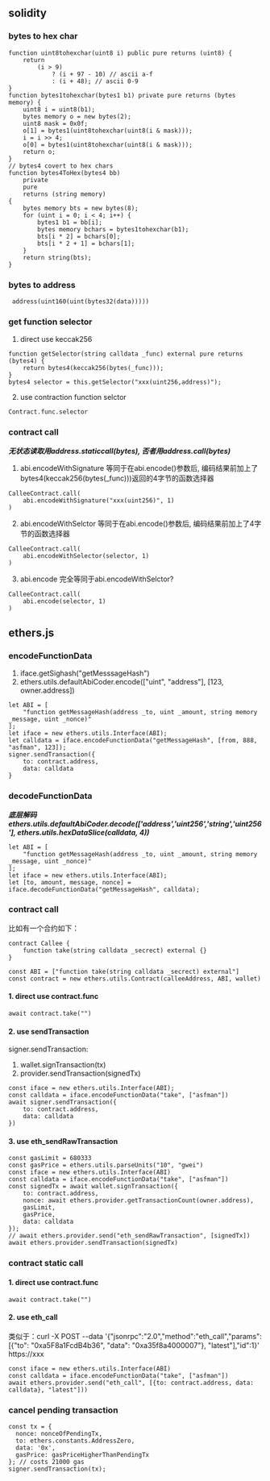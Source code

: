 ## solidity

### bytes to hex char

```shell
function uint8tohexchar(uint8 i) public pure returns (uint8) {
    return
        (i > 9)
            ? (i + 97 - 10) // ascii a-f
            : (i + 48); // ascii 0-9
}
function bytes1tohexchar(bytes1 b1) private pure returns (bytes memory) {
    uint8 i = uint8(b1);
    bytes memory o = new bytes(2);
    uint8 mask = 0x0f;
    o[1] = bytes1(uint8tohexchar(uint8(i & mask)));
    i = i >> 4;
    o[0] = bytes1(uint8tohexchar(uint8(i & mask)));
    return o;
}
// bytes4 covert to hex chars
function bytes4ToHex(bytes4 bb)
    private
    pure
    returns (string memory)
{
    bytes memory bts = new bytes(8);
    for (uint i = 0; i < 4; i++) {
        bytes1 b1 = bb[i];
        bytes memory bchars = bytes1tohexchar(b1);
        bts[i * 2] = bchars[0];
        bts[i * 2 + 1] = bchars[1];
    }
    return string(bts);
}
```

### bytes to address

```shell
 address(uint160(uint(bytes32(data)))))
```

### get function selector

1. direct use keccak256
```shell
function getSelector(string calldata _func) external pure returns (bytes4) {
    return bytes4(keccak256(bytes(_func)));
}
bytes4 selector = this.getSelector("xxx(uint256,address)");
```
2. use contraction function selctor
```shell
Contract.func.selector
```

### contract call

***无状态读取用address.staticcall(bytes), 否者用address.call(bytes)***
1. abi.encodeWithSignature
等同于在abi.encode()参数后, 编码结果前加上了bytes4(keccak256(bytes(_func)))返回的4字节的函数选择器
```shell
CalleeContract.call(
    abi.encodeWithSignature("xxx(uint256)", 1) 
)
```
2. abi.encodeWithSelctor
等同于在abi.encode()参数后, 编码结果前加上了4字节的函数选择器
```shell
CalleeContract.call(
    abi.encodeWithSelector(selector, 1)
)
```
3. abi.encode
完全等同于abi.encodeWithSelctor?
```shell
CalleeContract.call(
    abi.encode(selector, 1)
)
```

## ethers.js

### encodeFunctionData 
1. iface.getSighash("getMesssageHash") 
2. ethers.utils.defaultAbiCoder.encode(["uint", "address"], [123, owner.address])
```shell
let ABI = [
    "function getMessageHash(address _to, uint _amount, string memory _message, uint _nonce)"
];
let iface = new ethers.utils.Interface(ABI);
let calldata = iface.encodeFunctionData("getMessageHash", [from, 888, "asfman", 123]);
signer.sendTransaction({
    to: contract.address,
    data: calldata
}
```
### decodeFunctionData 

***底层解码 ethers.utils.defaultAbiCoder.decode(['address','uint256','string','uint256'], ethers.utils.hexDataSlice(calldata, 4))***

```shell
let ABI = [
    "function getMessageHash(address _to, uint _amount, string memory _message, uint _nonce)"
];
let iface = new ethers.utils.Interface(ABI);
let [to, amount, message, nonce] = iface.decodeFunctionData("getMessageHash", calldata);
```

### contract call
比如有一个合约如下：
```shell
contract Callee {
    function take(string calldata _secrect) external {}
}
```
```shell
const ABI = ["function take(string calldata _secrect) external"]
const contract = new ethers.utils.Contract(calleeAddress, ABI, wallet)
```
#### 1. direct use contract.func
```shell
await contract.take("")
```

#### 2. use sendTransaction
signer.sendTransaction:
1. wallet.signTransaction(tx)
2. provider.sendTransaction(signedTx)

```shell
const iface = new ethers.utils.Interface(ABI);
const calldata = iface.encodeFunctionData("take", ["asfman"])
await signer.sendTransaction({
    to: contract.address,
    data: calldata
})
```
#### 3. use eth_sendRawTransaction
```shell
const gasLimit = 680333
const gasPrice = ethers.utils.parseUnits("10", "gwei")
const iface = new ethers.utils.Interface(ABI)
const calldata = iface.encodeFunctionData("take", ["asfman"])
const signedTx = await wallet.signTransaction({
    to: contract.address,
    nonce: await ethers.provider.getTransactionCount(owner.address),
    gasLimit,
    gasPrice,
    data: calldata
});
// await ethers.provider.send("eth_sendRawTransaction", [signedTx])
await ethers.provider.sendTransaction(signedTx)
```

### contract static call

#### 1. direct use contract.func
```shell
await contract.take("")
```

#### 2. use eth_call
类似于：curl -X POST --data '{"jsonrpc":"2.0","method":"eth_call","params":[{"to": "0xa5F8a1FcdB4b36", "data": "0xa35f8a4000007"}, "latest"],"id":1}' https://xxx
```shell
const iface = new ethers.utils.Interface(ABI)
const calldata = iface.encodeFunctionData("take", ["asfman"])
await ethers.provider.send("eth_call", [{to: contract.address, data: calldata}, "latest"]))
```
### cancel pending transaction

```shell
const tx = {
  nonce: nonceOfPendingTx,
  to: ethers.constants.AddressZero,
  data: '0x',
  gasPrice: gasPriceHigherThanPendingTx
}; // costs 21000 gas
signer.sendTransaction(tx);
```